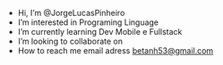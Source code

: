 - Hi, I’m @JorgeLucasPinheiro
- I’m interested in Programing Linguage
- I’m currently learning Dev Mobile e Fullstack
- I’m looking to collaborate on 
- How to reach me email adress betanh53@gmail.com

<!---
JorgeLucasPinheiro/JorgeLucasPinheiro is a ✨ special ✨ repository because its `README.md` (this file) appears on your GitHub profile.
You can click the Preview link to take a look at your changes.
--->
